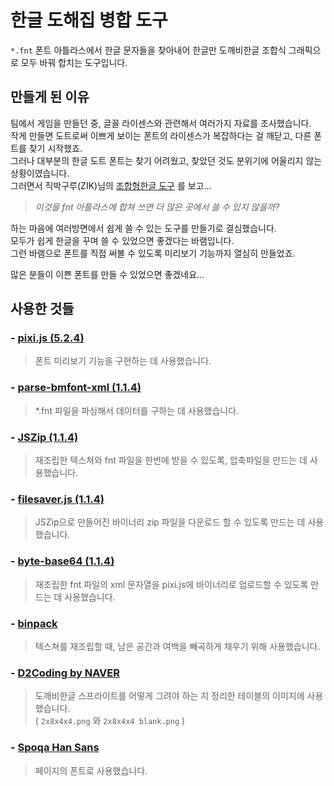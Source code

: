 # 한글 도해집 병합 도구

`*.fnt` 폰트 아틀라스에서 한글 문자들을 찾아내어
한글만 도깨비한글 조합식 그래픽으로 모두 바꿔 합치는 도구입니다.

## 만들게 된 이유

팀에서 게임을 만들던 중, 글꼴 라이센스와 관련해서 여러가지 자료를 조사했습니다.  
작게 만들면 도트로써 이쁘게 보이는 폰트의 라이센스가 복잡하다는 걸 깨닫고,
다른 폰트를 찾기 시작했죠.  
그러나 대부분의 한글 도트 폰트는 찾기 어려웠고,
찾았던 것도 분위기에 어울리지 않는 상황이였습니다.  
그러면서 직박구루(ZIK)님의
[조합형한글 도구](https://github.com/TandyRum1024/hangul-johab-render-gms)
를 보고...  

> *이것을 fnt 아틀라스에 합쳐 쓰면 더 많은 곳에서 쓸 수 있지 않을까?*

하는 마음에 여러방면에서 쉽게 쓸 수 있는 도구를 만들기로 결심했습니다.  
모두가 쉽게 한글을 꾸며 쓸 수 있었으면 좋겠다는 바램입니다.  
그런 바램으로 폰트를 직접 써볼 수 있도록 미리보기 기능까지 열심히 만들었죠.

많은 분들이 이쁜 폰트를 만들 수 있었으면 좋겠네요...

## 사용한 것들
### - [pixi.js (5.2.4)](https://www.pixijs.com)
> 폰트 미리보기 기능을 구현하는 데 사용했습니다.

### - [parse-bmfont-xml (1.1.4)](https://github.com/mattdesl/parse-bmfont-xml)
> *.fnt 파일을 파싱해서 데이터를 구하는 데 사용했습니다.

### - [JSZip (1.1.4)](https://stuk.github.io/jszip)
> 재조립한 텍스쳐와 fnt 파일을 한번에 받을 수 있도록, 압축파일을 만드는 데 사용했습니다.

### - [filesaver.js (1.1.4)](https://github.com/eligrey/FileSaver.js)
> JSZip으로 만들어진 바이너리 zip 파일을 다운로드 할 수 있도록 만드는 데 사용했습니다.

### - [byte-base64 (1.1.4)](https://github.com/enepomnyaschih/byte-base64)
> 재조립한 fnt 파일의 xml 문자열을 pixi.js에 바이너리로 업로드할 수 있도록 만드는 데 사용했습니다.

### - [binpack](https://github.com/mackstann/binpack)
> 텍스쳐를 재조립할 때, 남은 공간과 여백을 빼곡하게 채우기 위해 사용했습니다.

### - [D2Coding by NAVER](https://github.com/naver/d2codingfont)
> 도깨비한글 스프라이트를 어떻게 그려야 하는 지 정리한 테이블의 이미지에 사용했습니다.  
> ( `2x8x4x4.png` 와 `2x8x4x4 blank.png` )

### - [Spoqa Han Sans](https://spoqa.github.io/spoqa-han-sans)
> 페이지의 폰트로 사용했습니다.